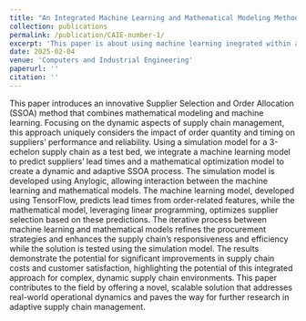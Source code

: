 ```yaml
---
title: "An Integrated Machine Learning and Mathematical Modeling Method for Supplier Selection and Order Allocation Considering Dynamic Supplier Performance"
collection: publications
permalink: /publication/CAIE-number-1/
excerpt: 'This paper is about using machine learning inegrated within a mathematical optimization model to adapt to suppliers' dynamic performace'
date: 2025-02-04
venue: 'Computers and Industrial Engineering'
paperurl: ''
citation: ''
---
```


This paper introduces an innovative Supplier Selection and Order Allocation (SSOA) method that combines mathematical modeling and machine learning. Focusing on the dynamic aspects of supply chain management, this approach uniquely considers the impact of order quantity and timing on suppliers’ performance and reliability. Using a simulation model for a 3-echelon supply chain as a test bed, we integrate a machine learning model to predict suppliers’ lead times and a mathematical optimization model to create a dynamic and adaptive SSOA process. The simulation model is developed using Anylogic, allowing interaction between the machine learning and mathematical models. The machine learning model, developed using TensorFlow, predicts lead times from order-related features, while the mathematical model, leveraging linear programming, optimizes supplier selection based on these predictions. The iterative process between machine learning and mathematical models refines the procurement strategies and enhances the supply chain’s responsiveness and efficiency while the solution is tested using the simulation model. The results demonstrate the potential for significant improvements in supply chain costs and customer satisfaction, highlighting the potential of this integrated approach for complex, dynamic supply chain environments. This paper contributes to the field by offering a novel, scalable solution that addresses real-world operational dynamics and paves the way for further research in adaptive supply chain management.
